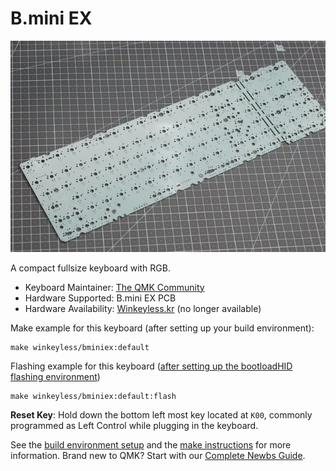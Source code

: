 # B.mini EX

![B.mini EX](https://raw.githubusercontent.com/noroadsleft/qmk_images/master/keyboards/winkeyless/bminiex/DSC_1936_640.jpg)

A compact fullsize keyboard with RGB.

* Keyboard Maintainer: [The QMK Community](https://github.com/qmk)
* Hardware Supported: B.mini EX PCB
* Hardware Availability: [Winkeyless.kr](https://winkeyless.kr/product/b-mini-ex-x2-pcb/) (no longer available)

Make example for this keyboard (after setting up your build environment):

    make winkeyless/bminiex:default

Flashing example for this keyboard ([after setting up the bootloadHID flashing environment](https://docs.qmk.fm/#/flashing_bootloadhid))

    make winkeyless/bminiex:default:flash

**Reset Key**: Hold down the bottom left most key located at `K00`, commonly programmed as Left Control while plugging in the keyboard.

See the [build environment setup](https://docs.qmk.fm/#/getting_started_build_tools) and the [make instructions](https://docs.qmk.fm/#/getting_started_make_guide) for more information. Brand new to QMK? Start with our [Complete Newbs Guide](https://docs.qmk.fm/#/newbs).
